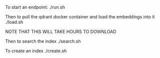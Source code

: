 To start an endpoint:
./run.sh

Then to pull the qdrant docker container and load the embeddings into it
./load.sh

NOTE THAT THIS WILL TAKE HOURS TO DOWNLOAD

Then to search the index
./search.sh 

To create an index
./create.sh
